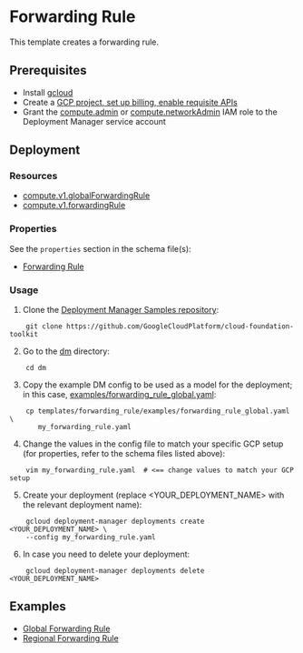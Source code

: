 # Forwarding Rule

This template creates a forwarding rule.

## Prerequisites

- Install [gcloud](https://cloud.google.com/sdk)
- Create a [GCP project, set up billing, enable requisite APIs](../project/README.md)
- Grant the [compute.admin](https://cloud.google.com/compute/docs/access/iam) or
[compute.networkAdmin](https://cloud.google.com/compute/docs/access/iam) IAM
role to the Deployment Manager service account

## Deployment

### Resources

- [compute.v1.globalForwardingRule](https://cloud.google.com/compute/docs/reference/latest/globalForwardingRules)
- [compute.v1.forwardingRule](https://cloud.google.com/compute/docs/reference/latest/forwardingRules)

### Properties

See the `properties` section in the schema file(s):
- [Forwarding Rule](forwarding_rule.py.schema)

### Usage

1. Clone the [Deployment Manager Samples repository](https://github.com/GoogleCloudPlatform/cloud-foundation-toolkit):

```shell
    git clone https://github.com/GoogleCloudPlatform/cloud-foundation-toolkit
```

2. Go to the [dm](../../) directory:

```shell
    cd dm
```

3. Copy the example DM config to be used as a model for the deployment; in this
case, [examples/forwarding\_rule\_global.yaml](examples/forwarding_rule_global.yaml):

```shell
    cp templates/forwarding_rule/examples/forwarding_rule_global.yaml \
       my_forwarding_rule.yaml
```

4. Change the values in the config file to match your specific GCP setup (for
properties, refer to the schema files listed above):

```shell
    vim my_forwarding_rule.yaml  # <== change values to match your GCP setup
```

5. Create your deployment (replace <YOUR_DEPLOYMENT_NAME> with the relevant
deployment name):

```shell
    gcloud deployment-manager deployments create <YOUR_DEPLOYMENT_NAME> \
    --config my_forwarding_rule.yaml
```

6. In case you need to delete your deployment:

```shell
    gcloud deployment-manager deployments delete <YOUR_DEPLOYMENT_NAME>
```

## Examples

- [Global Forwarding Rule](examples/forwarding_rule_global.yaml)
- [Regional Forwarding Rule](examples/forwarding_rule_regional.yaml)
